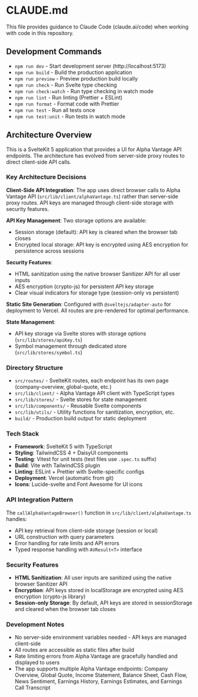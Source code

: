 # CLAUDE.md

This file provides guidance to Claude Code (claude.ai/code) when working with code in this repository.

## Development Commands

- `npm run dev` - Start development server (http://localhost:5173)
- `npm run build` - Build the production application
- `npm run preview` - Preview production build locally
- `npm run check` - Run Svelte type checking
- `npm run check:watch` - Run type checking in watch mode
- `npm run lint` - Run linting (Prettier + ESLint)
- `npm run format` - Format code with Prettier
- `npm run test` - Run all tests once
- `npm run test:unit` - Run tests in watch mode

## Architecture Overview

This is a SvelteKit 5 application that provides a UI for Alpha Vantage API endpoints. The architecture has evolved from server-side proxy routes to direct client-side API calls.

### Key Architecture Decisions

**Client-Side API Integration**: The app uses direct browser calls to Alpha Vantage API (`src/lib/client/alphaVantage.ts`) rather than server-side proxy routes. API keys are managed through client-side storage with security features.

**API Key Management**: Two storage options are available:

- Session storage (default): API key is cleared when the browser tab closes
- Encrypted local storage: API key is encrypted using AES encryption for persistence across sessions

**Security Features**:

- HTML sanitization using the native browser Sanitizer API for all user inputs
- AES encryption (crypto-js) for persistent API key storage
- Clear visual indicators for storage type (session-only vs persistent)

**Static Site Generation**: Configured with `@sveltejs/adapter-auto` for deployment to Vercel. All routes are pre-rendered for optimal performance.

**State Management**:

- API key storage via Svelte stores with storage options (`src/lib/stores/apiKey.ts`)
- Symbol management through dedicated store (`src/lib/stores/symbol.ts`)

### Directory Structure

- `src/routes/` - SvelteKit routes, each endpoint has its own page (company-overview, global-quote, etc.)
- `src/lib/client/` - Alpha Vantage API client with TypeScript types
- `src/lib/stores/` - Svelte stores for state management
- `src/lib/components/` - Reusable Svelte components
- `src/lib/utils/` - Utility functions for sanitization, encryption, etc.
- `build/` - Production build output for static deployment

### Tech Stack

- **Framework**: SvelteKit 5 with TypeScript
- **Styling**: TailwindCSS 4 + DaisyUI components
- **Testing**: Vitest for unit tests (test files use `.spec.ts` suffix)
- **Build**: Vite with TailwindCSS plugin
- **Linting**: ESLint + Prettier with Svelte-specific configs
- **Deployment**: Vercel (automatic from git)
- **Icons**: Lucide-svelte and Font Awesome for UI icons

### API Integration Pattern

The `callAlphaVantageBrowser()` function in `src/lib/client/alphaVantage.ts` handles:

- API key retrieval from client-side storage (session or local)
- URL construction with query parameters
- Error handling for rate limits and API errors
- Typed response handling with `AVResult<T>` interface

### Security Features

- **HTML Sanitization**: All user inputs are sanitized using the native browser Sanitizer API
- **Encryption**: API keys stored in localStorage are encrypted using AES encryption (crypto-js library)
- **Session-only Storage**: By default, API keys are stored in sessionStorage and cleared when the browser tab closes

### Development Notes

- No server-side environment variables needed - API keys are managed client-side
- All routes are accessible as static files after build
- Rate limiting errors from Alpha Vantage are gracefully handled and displayed to users
- The app supports multiple Alpha Vantage endpoints: Company Overview, Global Quote, Income Statement, Balance Sheet, Cash Flow, News Sentiment, Earnings History, Earnings Estimates, and Earnings Call Transcript
